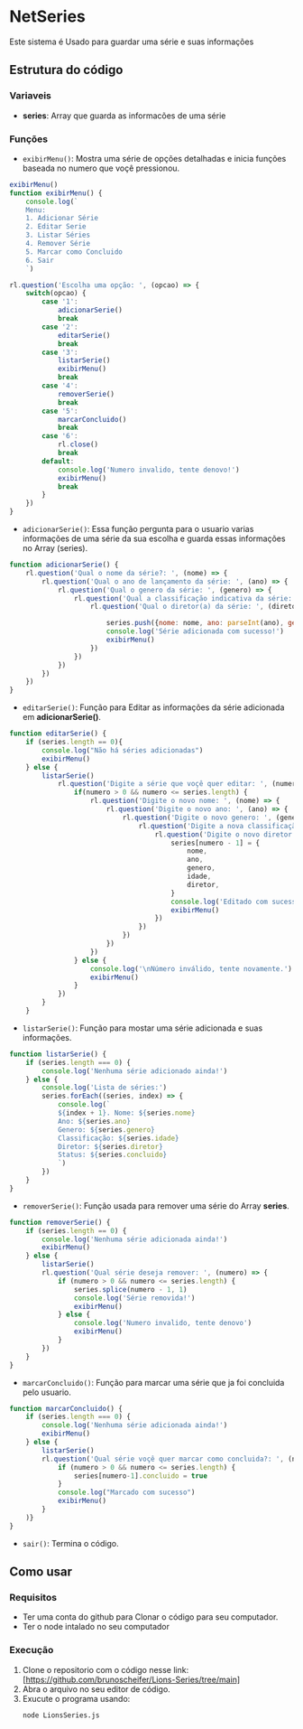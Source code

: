 # NetSeries

Este sistema é Usado para guardar uma série e suas informações

## Estrutura do código

### Variaveis

- **series**: Array que guarda as informacões de uma série

### Funções 

- `exibirMenu()`: Mostra uma série de opções detalhadas e inicia funções baseada no numero que voçê pressionou.
```javascript
exibirMenu()
function exibirMenu() {
    console.log(`
    Menu:
    1. Adicionar Série
    2. Editar Serie
    3. Listar Séries
    4. Remover Série
    5. Marcar como Concluido
    6. Sair
    `)

rl.question('Escolha uma opção: ', (opcao) => {
    switch(opcao) {
        case '1':
            adicionarSerie()
            break
        case '2':
            editarSerie()
            break
        case '3':
            listarSerie()
            exibirMenu()
            break
        case '4':
            removerSerie()
            break
        case '5':
            marcarConcluido()
            break
        case '6':
            rl.close()
            break
        default:
            console.log('Numero invalido, tente denovo!')
            exibirMenu()
            break
        }
    })
}
```
- `adicionarSerie()`: Essa função pergunta para o usuario varias informações de uma série da sua escolha e guarda essas informações no Array (series).
```javascript
function adicionarSerie() {
    rl.question('Qual o nome da série?: ', (nome) => {
        rl.question('Qual o ano de lançamento da série: ', (ano) => {
            rl.question('Qual o genero da série: ', (genero) => {
                rl.question('Qual a classificação indicativa da série: ', (idade) => {
                    rl.question('Qual o diretor(a) da série: ', (diretor) => {

                        series.push({nome: nome, ano: parseInt(ano), genero: genero, idade: idade, diretor: diretor, concluido: false})
                        console.log('Série adicionada com sucesso!')
                        exibirMenu()
                    })
                })
            })
        })
    })
}
```
- `editarSerie()`: Função para Editar as informações da série adicionada em **adicionarSerie()**.
```javascript
function editarSerie() {
    if (series.length == 0){
		console.log("Não há séries adicionadas")
        exibirMenu()
	} else {
        listarSerie()
            rl.question('Digite a série que voçê quer editar: ', (numero) => {
                if(numero > 0 && numero <= series.length) {
                    rl.question('Digite o novo nome: ', (nome) => {
                        rl.question('Digite o novo ano: ', (ano) => {
                            rl.question('Digite o novo genero: ', (genero) => {
                                rl.question('Digite a nova classificação: ', (idade) => {
                                    rl.question('Digite o novo diretor: ', (diretor) => {
                                        series[numero - 1] = {
                                            nome,
                                            ano,
                                            genero,
                                            idade,
                                            diretor,
                                        }
                                        console.log('Editado com sucesso')
                                        exibirMenu()
                                    })
                                })
                            }) 
                        })
                    })
                } else {
                    console.log('\nNúmero inválido, tente novamente.')
					exibirMenu()
                }
            })
        }
    }
```
- `listarSerie()`: Função para mostar uma série adicionada e suas informações.
```javascript
function listarSerie() {
	if (series.length === 0) {
		console.log('Nenhuma série adicionado ainda!')
	} else {
		console.log('Lista de séries:')
		series.forEach((series, index) => {
            console.log(`
            ${index + 1}. Nome: ${series.nome}
            Ano: ${series.ano}
            Genero: ${series.genero}
            Classificação: ${series.idade}
            Diretor: ${series.diretor}
            Status: ${series.concluido}
            `)
        })
    }
}
```
- `removerSerie()`: Função usada para remover uma série do Array **series**.
```javascript
function removerSerie() {
    if (series.length == 0) {
        console.log('Nenhuma série adicionada ainda!')
        exibirMenu()
    } else {
        listarSerie()
		rl.question('Qual série deseja remover: ', (numero) => {
			if (numero > 0 && numero <= series.length) {
				series.splice(numero - 1, 1)
				console.log('Série removida!')
				exibirMenu()
			} else {
				console.log('Numero invalido, tente denovo')
				exibirMenu()
			}
		})
	}
}
```
- `marcarConcluido()`: Função para marcar uma série que ja foi concluida pelo usuario.
```javascript
function marcarConcluido() {
	if (series.length === 0) {
		console.log('Nenhuma série adicionada ainda!')
		exibirMenu()
	} else {
		listarSerie()
		rl.question('Qual série voçê quer marcar como concluida?: ', (numero) => {
			if (numero > 0 && numero <= series.length) {
				series[numero-1].concluido = true
			}
			console.log("Marcado com sucesso")
			exibirMenu()
		}
	)}
}
```
- `sair()`: Termina o código.

## Como usar

### Requisitos

- Ter uma conta do github para Clonar o código para seu computador.
- Ter o node intalado no seu computador

### Execução 

1. Clone o repositorio com o código nesse link: [https://github.com/brunoscheifer/Lions-Series/tree/main]
2. Abra o arquivo no seu editor de código.
3. Exucute o programa usando:
    ```
    node LionsSeries.js
    ```

